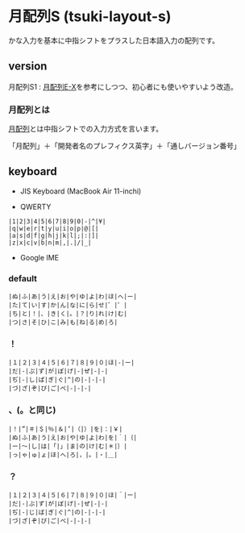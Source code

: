 # 月配列S (tsuki-layout-s)

かな入力を基本に中指シフトをプラスした日本語入力の配列です。

## version

月配列S1 : [月配列E-X](http://blog.livedoor.jp/eninlog/archives/4775068.html)を参考にしつつ、初心者にも使いやすいよう改造。

### 月配列とは

[月配列](http://d.hatena.ne.jp/keyword/%B7%EE%C7%DB%CE%F3)とは中指シフトでの入力方式を言います。

「月配列」＋「開発者名のプレフィクス英字」＋「通しバージョン番号」

## keyboard

- JIS Keyboard (MacBook Air 11-inchi)

- QWERTY

```
|1|2|3|4|5|6|7|8|9|0|-|^|¥|
|q|w|e|r|t|y|u|i|o|p|@|[|
|a|s|d|f|g|h|j|k|l|;|:|]|
|z|x|c|v|b|n|m|,|.|/|_|
```

- Google IME



### default

```
|ぬ|ふ|あ|う|え|お|や|ゆ|よ|わ|ほ|へ|ー|
|た|て|い|す|か|ん|な|に|ら|せ|゛|゜|
|ち|と|！|、|き|く|。|？|り|れ|け|む|
|つ|さ|そ|ひ|こ|み|も|ね|る|め|ろ|
```

### ！

```
|１|２|３|４|５|６|７|８|９|０|ほ|-|ー|
|だ|-|ぷ|ず|が|ぽ|げ|-|ぜ|-|-|
|ぢ|-|し|ぱ|ぎ|ぐ|^|の|-|-|-|
|づ|ざ|ぞ|ぴ|ご|ぺ|-|-|-|
```

### 、(。と同じ)

```
|！|”|＃|＄|％|＆|’|（|）|を|：|￥|
|ぬ|ふ|あ|う|え|お|や|ゆ|よ|わ|を|｀|｛|
|ー|〜|し|は|「|」|ま|の|け|む|＊|｝|
|っ|ゃ|ゅ|ょ|ほ|へ|ろ|，|。|・|＿|
```

### ？

```
|１|２|３|４|５|６|７|８|９|０|ほ|＾|ー|
|だ|-|ぶ|ず|が|ぼ|げ|-|ぜ|-|-|
|ぢ|-|じ|ば|ぎ|ぐ|^|の|-|-|-|
|づ|ざ|ぞ|ぴ|ご|べ|-|-|-|
```
